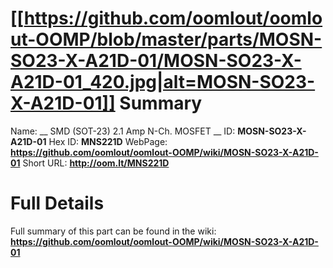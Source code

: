 
[[https://github.com/oomlout/oomlout-OOMP/blob/master/parts/MOSN-SO23-X-A21D-01/MOSN-SO23-X-A21D-01_420.jpg|alt=MOSN-SO23-X-A21D-01]] 
Summary
=================

Name: __ SMD (SOT-23) 2.1 Amp N-Ch. MOSFET __
ID: __MOSN-SO23-X-A21D-01__
Hex ID: __MNS221D__
WebPage: __https://github.com/oomlout/oomlout-OOMP/wiki/MOSN-SO23-X-A21D-01__
Short URL: __http://oom.lt/MNS221D__

Full Details
==========================
Full summary of this part can be found in the wiki:   
__https://github.com/oomlout/oomlout-OOMP/wiki/MOSN-SO23-X-A21D-01__   


